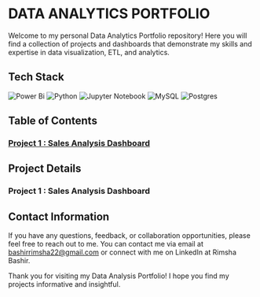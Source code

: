 # DATA ANALYTICS PORTFOLIO

Welcome to my personal Data Analytics Portfolio repository! Here you will find a collection of projects and dashboards that demonstrate my skills and expertise in data visualization, ETL, and analytics. 

## Tech Stack 
![Power Bi](https://img.shields.io/badge/power_bi-F2C811?style=for-the-badge&logo=powerbi&logoColor=black)
![Python](https://img.shields.io/badge/python-3670A0?style=for-the-badge&logo=python&logoColor=ffdd54)
![Jupyter Notebook](https://img.shields.io/badge/jupyter-%23FA0F00.svg?style=for-the-badge&logo=jupyter&logoColor=white)
![MySQL](https://img.shields.io/badge/mysql-4479A1.svg?style=for-the-badge&logo=mysql&logoColor=white)
![Postgres](https://img.shields.io/badge/postgres-%23316192.svg?style=for-the-badge&logo=postgresql&logoColor=white)

## Table of Contents 

### [Project 1 : Sales Analysis Dashboard](https://github.com/Rimsha-Bashir/Sales-Analysis-Dashboard) 

## Project Details 

### Project 1 : Sales Analysis Dashboard 

## Contact Information
If you have any questions, feedback, or collaboration opportunities, please feel free to reach out to me. You can contact me via email at bashirrimsha22@gmail.com or connect with me on LinkedIn at Rimsha Bashir.

Thank you for visiting my Data Analysis Portfolio! I hope you find my projects informative and insightful.

<!--### SALES INSIGHTS 

![image](https://github.com/user-attachments/assets/91943472-f877-4978-98d5-07ec27eb3435)


### PRODUCT PERFORMANCE 

![PRODUCT PERFORMANCE](https://github.com/user-attachments/assets/54b1b033-a428-4662-87b7-2239cfeab33c)

#### PREVIEW COMING SOON!!
-->